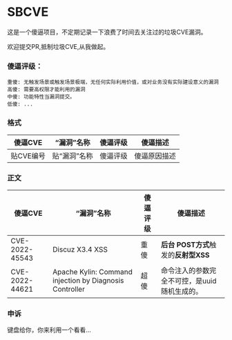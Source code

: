 # SBCVE
这是一个傻逼项目，不定期记录一下浪费了时间去关注过的垃圾CVE漏洞。

欢迎提交PR,抵制垃圾CVE,从我做起。

### 傻逼评级：
```
重傻: 无触发场景或触发场景极端，无任何实际利用价值，或对业务没有实际建设意义的漏洞
高傻: 需要高权限才能利用的漏洞
中傻: 功能特性当漏洞提交。
低傻: ...
```

### 格式

|  傻逼CVE | “漏洞”名称  | 傻逼评级  | 傻逼描述  |
|  ----  | ----  | ----  | ----  |
| 贴CVE编号| 贴“漏洞”名称 |傻逼评级 | 傻逼原因描述 |

### 正文
|  傻逼CVE |“漏洞”名称  | 傻逼评级  | 傻逼描述  |
|  ----  | ----  | ----  | ----  |
| CVE-2022-45543|Discuz X3.4 XSS| 重傻 | **后台** **POST方式**触发的**反射型XSS** |
| CVE-2022-44621|Apache Kylin: Command injection by Diagnosis Controller|超傻|命令注入的参数完全不可控，是uuid随机生成的。|

### 申诉

键盘给你，你来利用一个看看...

